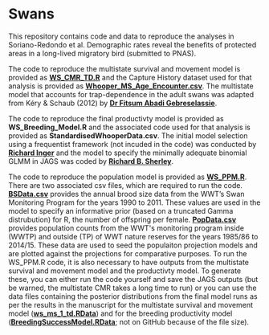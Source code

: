 # Swans

This repository contains code and data to reproduce the analyses in Soriano-Redondo et al. Demographic rates reveal the benefits of protected areas in a long-lived migratory bird (submitted to PNAS).

The code to reproduce the multistate survival and movement model is provided as <strong><a href="https://github.com/rbsherley/Swans/blob/main/WS_CMR_TD.R" target="_blank">WS_CMR_TD.R</a></strong> and the Capture History dataset used for that analysis is provided as <strong><a href="https://github.com/rbsherley/Swans/blob/main/Whooper_MS_Age_Encounter.csv" target="_blank">Whooper_MS_Age_Encounter.csv</a></strong>. The multistate model that accounts for trap-dependence in the adult swans was adapted from Kéry & Schaub (2012) by <strong><a href="https://fwce.nmsu.edu/faculty-staff/fitsum-abadi-gebreselass.html" target="_blank">Dr Fitsum Abadi Gebreselassie</a></strong>.

The code to reproduce the final productivty model is provided as <b>WS_Breeding_Model.R</b> and the associated code used for that analysis is provided as <b>StandardisedWhooperData.csv</b>. The initial model selection using a frequentist framework (not incuded in the code) was conducted by <strong><a href="https://research.com/u/richard-inger" target="_blank">Richard Inger</a></strong> and the model to specify the minimally adequate binomial GLMM in JAGS was coded by <strong><a href="https://ecologyconservation.exeter.ac.uk/staff/profile/index.php?web_id=Richard_Sherley" target="_blank">Richard B. Sherley</a></strong>.

The code to reproduce the population model is provided as <strong><a href="https://github.com/rbsherley/Swans/blob/main/WS_PPM.R" target="_blank">WS_PPM.R</a></strong>. There are two associated csv files, which are required to run the code. <strong><a href="https://github.com/rbsherley/Swans/blob/main/BSData.csv" target="_blank">BSData.csv</a></strong> provides the annual brood size data from the WWT’s Swan Monitoring Program for the years 1990 to 2011. These values are used in the model to specify an informative prior (based on a truncated Gamma distrubution) for R, the number of offspring per female. <strong><a href="https://github.com/rbsherley/Swans/blob/main/PopData.csv" target="_blank">PopData.csv</a></strong> provides population counts from the WWT's monitoring program inside (WWTP) and outside (TP) of WWT nature reserves for the years 1985/86 to 2014/15. These data are used to seed the populaiton projection models and are plotted against the projections for comparative purposes. To run the WS_PPM.R code, it is also necessary to have outputs from the multistate survival and movement model and the productivty model. To generate these, you can either run the code yourself and save the JAGS outputs (but be warned, the multistate CMR takes a long time to run) or you can use the data files containing the posterior distributions from the final model runs as per the results in the manuscript for the multistate survival and movement model (<strong><a href="https://github.com/rbsherley/Swans/blob/main/ws_ms_1_td.RData" target="_blank">ws_ms_1_td.RData</a></strong>) and for the breeding productivity model (<strong><a href="https://drive.google.com/file/d/12LcixA3E10A3lWw2tPh2QZbShwSfMMpn/view?usp=sharing" target="_blank">BreedingSuccessModel.RData</a></strong>; not on GitHub because of the file size).

